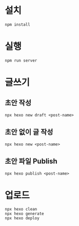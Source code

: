 # 설치
```
npm install
```

# 실행
```
npm run server
```

# 글쓰기
## 초안 작성
```
npx hexo new draft <post-name>
```
## 초안 없이 글 작성
```
npx hexo new <post-name>
```
## 초안 파일 Publish
```
npx hexo publish <post-name>
```

# 업로드
```
npx hexo clean
npx hexo generate
npx hexo deploy
```
